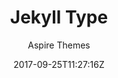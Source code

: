 ---
title: "Jekyll Type"
github: https://github.com/aspirethemes/type
demo: https://type-jekyll.aspirethemes.com/
author: Aspire Themes
ssg:
  - Jekyll
cms:
  - No Cms
date: 2017-09-25T11:27:16Z
github_branch: master
description: "🎉  Minimal and Clean Free Jekyll Theme"
---